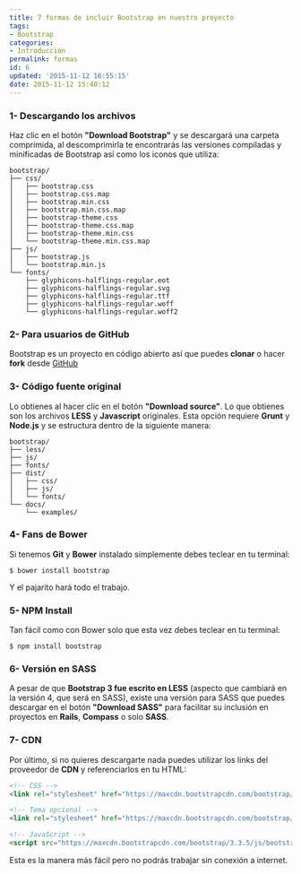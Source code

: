 ```yaml
---
title: 7 formas de incluir Bootstrap en nuestro proyecto
tags:  
- Bootstrap
categories:
- Introducción 
permalink: formas
id: 6
updated: '2015-11-12 16:55:15'
date: 2015-11-12 15:40:12
---
```


### 1- Descargando los archivos

Haz clic en el botón **"Download Bootstrap"** y se descargará una carpeta comprimida, al descomprimirla te encontrarás las versiones compiladas y minificadas de Bootstrap así como los iconos que utiliza:

```
bootstrap/
├── css/
│   ├── bootstrap.css
│   ├── bootstrap.css.map
│   ├── bootstrap.min.css
│   ├── bootstrap.min.css.map
│   ├── bootstrap-theme.css
│   ├── bootstrap-theme.css.map
│   ├── bootstrap-theme.min.css
│   └── bootstrap-theme.min.css.map
├── js/
│   ├── bootstrap.js
│   └── bootstrap.min.js
└── fonts/
    ├── glyphicons-halflings-regular.eot
    ├── glyphicons-halflings-regular.svg
    ├── glyphicons-halflings-regular.ttf
    ├── glyphicons-halflings-regular.woff
    └── glyphicons-halflings-regular.woff2

```



### 2- Para usuarios de GitHub

Bootstrap es un proyecto en código abierto así que puedes **clonar** o hacer **fork** desde [GitHub](https://github.com/twbs/bootstrap)

### 3- Código fuente original

Lo obtienes al hacer clic en el botón **"Download source"**. Lo que obtienes son los archivos **LESS** y **Javascript** originales. Esta opción requiere **Grunt** y **Node.js** y se estructura dentro de la siguiente manera:

```
bootstrap/
├── less/
├── js/
├── fonts/
├── dist/
│   ├── css/
│   ├── js/
│   └── fonts/
└── docs/
    └── examples/
```
### 4- Fans de Bower

Si tenemos **Git** y **Bower** instalado simplemente debes teclear en tu terminal:

```
$ bower install bootstrap
```

Y el pajarito hará todo el trabajo.

### 5- NPM Install

Tan fácil como con Bower solo que esta vez debes teclear en tu terminal:

```
$ npm install bootstrap
```

### 6- Versión en SASS

A pesar de que **Bootstrap 3 fue escrito en LESS** (aspecto que cambiará en la versión 4, que será en SASS), existe una versión para SASS que puedes descargar en el botón **"Download SASS"** para facilitar su inclusión en proyectos en **Rails**, **Compass** o solo **SASS**.

### 7- CDN

Por último, si no quieres descargarte nada puedes utilizar los links del proveedor de **CDN** y referenciarlos en tu HTML:

```html
<!-- CSS -->
<link rel="stylesheet" href="https://maxcdn.bootstrapcdn.com/bootstrap/3.3.5/css/bootstrap.min.css" integrity="sha512-dTfge/zgoMYpP7QbHy4gWMEGsbsdZeCXz7irItjcC3sPUFtf0kuFbDz/ixG7ArTxmDjLXDmezHubeNikyKGVyQ==" crossorigin="anonymous">

<!-- Tema opcional -->
<link rel="stylesheet" href="https://maxcdn.bootstrapcdn.com/bootstrap/3.3.5/css/bootstrap-theme.min.css" integrity="sha384-aUGj/X2zp5rLCbBxumKTCw2Z50WgIr1vs/PFN4praOTvYXWlVyh2UtNUU0KAUhAX" crossorigin="anonymous">

<!-- JavaScript -->
<script src="https://maxcdn.bootstrapcdn.com/bootstrap/3.3.5/js/bootstrap.min.js" integrity="sha512-K1qjQ+NcF2TYO/eI3M6v8EiNYZfA95pQumfvcVrTHtwQVDG+aHRqLi/ETn2uB+1JqwYqVG3LIvdm9lj6imS/pQ==" crossorigin="anonymous"></script>
```

Esta es la manera más fácil pero no podrás trabajar sin conexión a internet.




